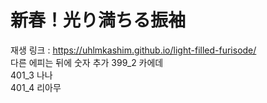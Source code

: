 # 新春！光り満ちる振袖
재생 링크 : https://uhlmkashim.github.io/light-filled-furisode/<br>
다른 에피는 뒤에 숫자 추가
399_2 카에데<br>
401_3 나나<br>
401_4 리아무
